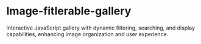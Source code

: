 # Image-fitlerable-gallery
Interactive JavaScript gallery with dynamic filtering, searching, and display capabilities, enhancing image organization and user experience.
